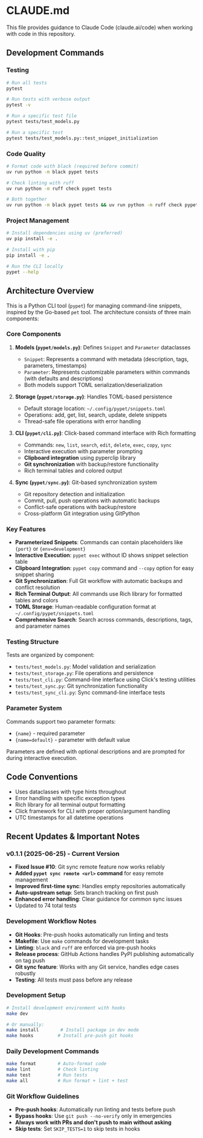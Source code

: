 # CLAUDE.md

This file provides guidance to Claude Code (claude.ai/code) when working with code in this repository.

## Development Commands

### Testing
```bash
# Run all tests
pytest

# Run tests with verbose output
pytest -v

# Run a specific test file
pytest tests/test_models.py

# Run a specific test
pytest tests/test_models.py::test_snippet_initialization
```

### Code Quality
```bash
# Format code with black (required before commit)
uv run python -m black pypet tests

# Check linting with ruff
uv run python -m ruff check pypet tests

# Both together
uv run python -m black pypet tests && uv run python -m ruff check pypet tests
```

### Project Management
```bash
# Install dependencies using uv (preferred)
uv pip install -e .

# Install with pip
pip install -e .

# Run the CLI locally
pypet --help
```

## Architecture Overview

This is a Python CLI tool (`pypet`) for managing command-line snippets, inspired by the Go-based `pet` tool. The architecture consists of three main components:

### Core Components

1. **Models (`pypet/models.py`)**: Defines `Snippet` and `Parameter` dataclasses
   - `Snippet`: Represents a command with metadata (description, tags, parameters, timestamps)
   - `Parameter`: Represents customizable parameters within commands (with defaults and descriptions)
   - Both models support TOML serialization/deserialization

2. **Storage (`pypet/storage.py`)**: Handles TOML-based persistence
   - Default storage location: `~/.config/pypet/snippets.toml`
   - Operations: add, get, list, search, update, delete snippets
   - Thread-safe file operations with error handling

3. **CLI (`pypet/cli.py`)**: Click-based command interface with Rich formatting
   - Commands: `new`, `list`, `search`, `edit`, `delete`, `exec`, `copy`, `sync`
   - Interactive execution with parameter prompting
   - **Clipboard integration** using pyperclip library
   - **Git synchronization** with backup/restore functionality
   - Rich terminal tables and colored output

4. **Sync (`pypet/sync.py`)**: Git-based synchronization system
   - Git repository detection and initialization
   - Commit, pull, push operations with automatic backups
   - Conflict-safe operations with backup/restore
   - Cross-platform Git integration using GitPython

### Key Features

- **Parameterized Snippets**: Commands can contain placeholders like `{port}` or `{env=development}`
- **Interactive Execution**: `pypet exec` without ID shows snippet selection table
- **Clipboard Integration**: `pypet copy` command and `--copy` option for easy snippet sharing
- **Git Synchronization**: Full Git workflow with automatic backups and conflict resolution
- **Rich Terminal Output**: All commands use Rich library for formatted tables and colors
- **TOML Storage**: Human-readable configuration format at `~/.config/pypet/snippets.toml`
- **Comprehensive Search**: Search across commands, descriptions, tags, and parameter names

### Testing Structure

Tests are organized by component:
- `tests/test_models.py`: Model validation and serialization
- `tests/test_storage.py`: File operations and persistence
- `tests/test_cli.py`: Command-line interface using Click's testing utilities
- `tests/test_sync.py`: Git synchronization functionality
- `tests/test_sync_cli.py`: Sync command-line interface tests

### Parameter System

Commands support two parameter formats:
- `{name}` - required parameter
- `{name=default}` - parameter with default value

Parameters are defined with optional descriptions and are prompted for during interactive execution.

## Code Conventions

- Uses dataclasses with type hints throughout
- Error handling with specific exception types
- Rich library for all terminal output formatting
- Click framework for CLI with proper option/argument handling
- UTC timestamps for all datetime operations

## Recent Updates & Important Notes

### v0.1.1 (2025-06-25) - Current Version
- **Fixed Issue #10**: Git sync remote feature now works reliably
- **Added `pypet sync remote <url>` command** for easy remote management
- **Improved first-time sync**: Handles empty repositories automatically  
- **Auto-upstream setup**: Sets branch tracking on first push
- **Enhanced error handling**: Clear guidance for common sync issues
- Updated to 74 total tests

### Development Workflow Notes
- **Git Hooks**: Pre-push hooks automatically run linting and tests
- **Makefile**: Use `make` commands for development tasks
- **Linting**: `black` and `ruff` are enforced via pre-push hooks
- **Release process**: GitHub Actions handles PyPI publishing automatically on tag push
- **Git sync feature**: Works with any Git service, handles edge cases robustly
- **Testing**: All tests must pass before any release

### Development Setup
```bash
# Install development environment with hooks
make dev

# Or manually:
make install        # Install package in dev mode
make hooks         # Install pre-push git hooks
```

### Daily Development Commands
```bash
make format        # Auto-format code
make lint          # Check linting
make test          # Run tests
make all           # Run format + lint + test
```

### Git Workflow Guidelines
- **Pre-push hooks**: Automatically run linting and tests before push
- **Bypass hooks**: Use `git push --no-verify` only in emergencies
- **Always work with PRs and don't push to main without asking**
- **Skip tests**: Set `SKIP_TESTS=1` to skip tests in hooks
